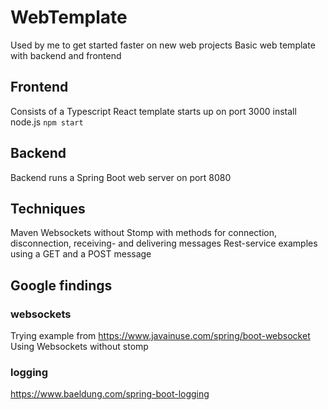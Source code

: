 # WebTemplate
Used by me to get started faster on new web projects
Basic web template with backend and frontend

## Frontend
Consists of a Typescript React template
starts up on port 3000
install node.js
`npm start`

## Backend
Backend runs a Spring Boot web server on port 8080

## Techniques
Maven
Websockets without Stomp with methods for connection, disconnection, receiving- and delivering messages 
Rest-service examples using a GET and a POST message


## Google findings

### websockets
Trying example from
https://www.javainuse.com/spring/boot-websocket
Using Websockets without stomp

### logging
https://www.baeldung.com/spring-boot-logging